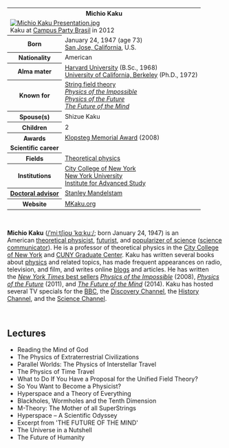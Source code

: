 <table class="infobox biography vcard">
<tbody>
<tr>
<th colspan="2">
<div class="fn">Michio Kaku</div>
</th>
</tr>
<tr>
<td colspan="2"><a class="image" href="Michio_Kaku_Presentation.jpg"><img src="Michio_Kaku_Presentation.jpg" srcset="Michio_Kaku_Presentation.jpg" alt="Michio Kaku Presentation.jpg" width="220" height="186" data-file-width="4075" data-file-height="3452" /></a>
<div>Kaku at&nbsp;<a title="Campus Party" href="https://en.wikipedia.org/wiki/Campus_Party#2012">Campus Party Brasil</a>&nbsp;in 2012</div>
</td>
</tr>
<tr>
<th scope="row">Born</th>
<td>January 24, 1947<span class="noprint ForceAgeToShow">&nbsp;(age&nbsp;73)</span><br />
<div class="birthplace"><a title="San Jose, California" href="https://en.wikipedia.org/wiki/San_Jose,_California">San Jose, California</a>, U.S.</div>
</td>
</tr>
<tr>
<th scope="row">Nationality</th>
<td class="category">American</td>
</tr>
<tr>
<th scope="row">Alma&nbsp;mater</th>
<td><a title="Harvard University" href="https://en.wikipedia.org/wiki/Harvard_University">Harvard University</a>&nbsp;(B.Sc., 1968)<br /><a title="University of California, Berkeley" href="https://en.wikipedia.org/wiki/University_of_California,_Berkeley">University of California, Berkeley</a>&nbsp;(Ph.D., 1972)</td>
</tr>
<tr>
<th scope="row">Known&nbsp;for</th>
<td><a title="String field theory" href="https://en.wikipedia.org/wiki/String_field_theory">String field theory</a><br /><em><a title="Physics of the Impossible" href="https://en.wikipedia.org/wiki/Physics_of_the_Impossible">Physics of the Impossible</a></em><br /><em><a title="Physics of the Future" href="https://en.wikipedia.org/wiki/Physics_of_the_Future">Physics of the Future</a></em><br /><em><a title="The Future of the Mind" href="https://en.wikipedia.org/wiki/The_Future_of_the_Mind">The Future of the Mind</a></em></td>
</tr>
<tr>
<th scope="row"><span class="nowrap">Spouse(s)</span></th>
<td>Shizue Kaku</td>
</tr>
<tr>
<th scope="row">Children</th>
<td>2</td>
</tr>
<tr>
<th scope="row">Awards</th>
<td><a title="Klopsteg Memorial Award" href="https://en.wikipedia.org/wiki/Klopsteg_Memorial_Award">Klopsteg Memorial Award</a>&nbsp;(2008)</td>
</tr>
<tr>
<td colspan="2"><strong>Scientific career</strong></td>
</tr>
<tr>
<th scope="row">Fields</th>
<td class="category"><a title="Theoretical physics" href="https://en.wikipedia.org/wiki/Theoretical_physics">Theoretical physics</a></td>
</tr>
<tr>
<th scope="row">Institutions</th>
<td><a title="City College of New York" href="https://en.wikipedia.org/wiki/City_College_of_New_York">City College of New York</a><br /><a title="New York University" href="https://en.wikipedia.org/wiki/New_York_University">New York University</a><br /><a title="Institute for Advanced Study" href="https://en.wikipedia.org/wiki/Institute_for_Advanced_Study">Institute for Advanced Study</a></td>
</tr>
<tr>
<th scope="row"><a title="Doctoral advisor" href="https://en.wikipedia.org/wiki/Doctoral_advisor">Doctoral advisor</a></th>
<td><a title="Stanley Mandelstam" href="https://en.wikipedia.org/wiki/Stanley_Mandelstam">Stanley Mandelstam</a></td>
</tr>
<tr>
<th scope="row">Website</th>
<td><a class="external text" href="http://mkaku.org/" rel="nofollow">MKaku.org</a></td>
</tr>
</tbody>
</table>

</br>




<p><strong>Michio Kaku</strong>&nbsp;(<span class="rt-commentedText nowrap"><span class="IPA nopopups noexcerpt"><a title="Help:IPA/English" href="https://en.wikipedia.org/wiki/Help:IPA/English">/<span title="/ˈ/: primary stress follows">ˈ</span><span title="'m' in 'my'">m</span><span title="/iː/: 'ee' in 'fleece'">iː</span><span title="/tʃ/: 'ch' in 'China'">tʃ</span><span title="/i/: 'y' in 'happy'">i</span><span title="/oʊ/: 'o' in 'code'">oʊ</span><span class="wrap">&nbsp;</span><span title="/ˈ/: primary stress follows">ˈ</span><span title="'k' in 'kind'">k</span><span title="/ɑː/: 'a' in 'father'">ɑː</span><span title="'k' in 'kind'">k</span><span title="/uː/: 'oo' in 'goose'">uː</span>/</a></span></span>; born January 24, 1947) is an American&nbsp;<a title="Theoretical physics" href="https://en.wikipedia.org/wiki/Theoretical_physics">theoretical physicist</a>,&nbsp;<a title="Futurist" href="https://en.wikipedia.org/wiki/Futurist">futurist</a>, and&nbsp;<a title="Popular science" href="https://en.wikipedia.org/wiki/Popular_science">popularizer of science</a>&nbsp;(<a class="mw-redirect" title="Science communicator" href="https://en.wikipedia.org/wiki/Science_communicator">science communicator</a>). He is a professor of theoretical physics in the&nbsp;<a title="City College of New York" href="https://en.wikipedia.org/wiki/City_College_of_New_York">City College of New York</a>&nbsp;and&nbsp;<a class="mw-redirect" title="CUNY Graduate Center" href="https://en.wikipedia.org/wiki/CUNY_Graduate_Center">CUNY Graduate Center</a>. Kaku has written several books about&nbsp;<a title="Physics" href="https://en.wikipedia.org/wiki/Physics">physics</a>&nbsp;and related topics, has made frequent appearances on radio, television, and film, and writes online&nbsp;<a title="Blog" href="https://en.wikipedia.org/wiki/Blog">blogs</a>&nbsp;and articles. He has written the&nbsp;<a title="The New York Times Best Seller list" href="https://en.wikipedia.org/wiki/The_New_York_Times_Best_Seller_list"><em>New York Times</em>&nbsp;best sellers</a>&nbsp;<em><a title="Physics of the Impossible" href="https://en.wikipedia.org/wiki/Physics_of_the_Impossible">Physics of the Impossible</a></em>&nbsp;(2008),&nbsp;<em><a title="Physics of the Future" href="https://en.wikipedia.org/wiki/Physics_of_the_Future">Physics of the Future</a></em>&nbsp;(2011), and&nbsp;<em><a title="The Future of the Mind" href="https://en.wikipedia.org/wiki/The_Future_of_the_Mind">The Future of the Mind</a></em>&nbsp;(2014). Kaku has hosted several TV specials for the&nbsp;<a title="BBC" href="https://en.wikipedia.org/wiki/BBC">BBC</a>, the&nbsp;<a title="Discovery Channel" href="https://en.wikipedia.org/wiki/Discovery_Channel">Discovery Channel</a>, the&nbsp;<a class="mw-redirect" title="History (U.S. TV channel)" href="https://en.wikipedia.org/wiki/History_(U.S._TV_channel)">History Channel</a>, and the&nbsp;<a title="Science Channel" href="https://en.wikipedia.org/wiki/Science_Channel">Science Channel</a>.</p>
</br>

<h2>Lectures </h2>






<ul>
                                <li><a target="_blank" href="https://github.com/manjunath5496/Michio-Kaku-Lectures/blob/master/mik(11).pdf" style="text-decoration:none;">Reading the Mind of God </a></li>
  
<li><a target="_blank" href="https://github.com/manjunath5496/Michio-Kaku-Lectures/blob/master/mik(12).pdf" style="text-decoration:none;">The Physics of Extraterrestrial Civilizations</a></li>  
  
<li><a target="_blank" href="https://github.com/manjunath5496/Michio-Kaku-Lectures/blob/master/mik(13).pdf" style="text-decoration:none;">Parallel Worlds: The Physics of Interstellar Travel</a></li>
                               
 <li><a target="_blank" href="https://github.com/manjunath5496/Michio-Kaku-Lectures/blob/master/mik(14).pdf" style="text-decoration:none;">The Physics of Time Travel</a></li>                              
<li><a target="_blank" href="https://github.com/manjunath5496/Michio-Kaku-Lectures/blob/master/mik(15).pdf" style="text-decoration:none;">What to Do If You Have a Proposal for the Unified Field Theory?</a></li>
                                <li><a target="_blank" href="https://github.com/manjunath5496/Michio-Kaku-Lectures/blob/master/mik(16).pdf" style="text-decoration:none;">So You Want to Become a Physicist? </a></li>
                <li><a target="_blank" href="https://github.com/manjunath5496/Michio-Kaku-Lectures/blob/master/mik(17).pdf" style="text-decoration:none;">Hyperspace and a Theory of Everything</a></li>                                
                                
<li><a target="_blank" href="https://github.com/manjunath5496/Michio-Kaku-Lectures/blob/master/mik(18).pdf" style="text-decoration:none;">Blackholes, Wormholes and the Tenth Dimension</a></li>

<li><a target="_blank" href="https://github.com/manjunath5496/Michio-Kaku-Lectures/blob/master/mik(19).pdf" style="text-decoration:none;">M-Theory: The Mother of all SuperStrings </a></li>

<li><a target="_blank" href="https://github.com/manjunath5496/Michio-Kaku-Lectures/blob/master/mik(20).pdf" style="text-decoration:none;">Hyperspace – A Scientific Odyssey </a></li>


<li><a target="_blank" href="https://github.com/manjunath5496/Michio-Kaku-Lectures/blob/master/mik(21).pdf" style="text-decoration:none;">Excerpt from 'THE FUTURE OF THE MIND' </a></li>

<li><a target="_blank" href="https://github.com/manjunath5496/Michio-Kaku-Lectures/blob/master/mik(22).pdf" style="text-decoration:none;">The Universe in a Nutshell </a></li>


<li><a target="_blank" href="https://github.com/manjunath5496/Michio-Kaku-Lectures/blob/master/mik(23).pdf" style="text-decoration:none;">The Future of Humanity </a></li>



</ul>
